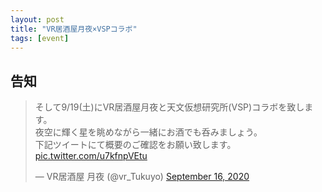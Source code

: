 ```yaml
---
layout: post
title: "VR居酒屋月夜×VSPコラボ"
tags: [event]
---
```


## 告知

<blockquote class="twitter-tweet" data-theme="dark"><p lang="ja" dir="ltr">そして9/19(土)にVR居酒屋月夜と天文仮想研究所(VSP)コラボを致します。<br>夜空に輝く星を眺めながら一緒にお酒でも呑みましょう。<br>下記ツイートにて概要のご確認をお願い致します。 <a href="https://t.co/u7kfnpVEtu">pic.twitter.com/u7kfnpVEtu</a></p>&mdash; VR居酒屋 月夜 (@vr_Tukuyo) <a href="https://twitter.com/vr_Tukuyo/status/1306163714941308930?ref_src=twsrc%5Etfw">September 16, 2020</a></blockquote> <script async src="https://platform.twitter.com/widgets.js" charset="utf-8"></script>